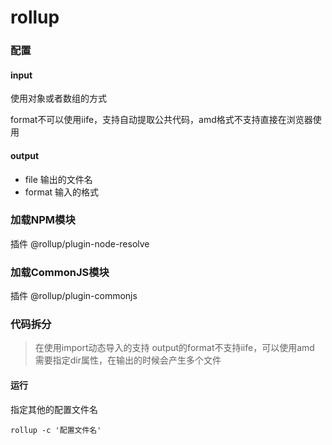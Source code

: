 # rollup

### 配置

#### input
使用对象或者数组的方式

format不可以使用iife，支持自动提取公共代码，amd格式不支持直接在浏览器使用

#### output
- file 输出的文件名
- format 输入的格式

### 加载NPM模块
插件 @rollup/plugin-node-resolve

### 加载CommonJS模块
插件 @rollup/plugin-commonjs

### 代码拆分
> 在使用import动态导入的支持
output的format不支持iife，可以使用amd
需要指定dir属性，在输出的时候会产生多个文件

#### 运行
指定其他的配置文件名
```shell
rollup -c '配置文件名'
```

